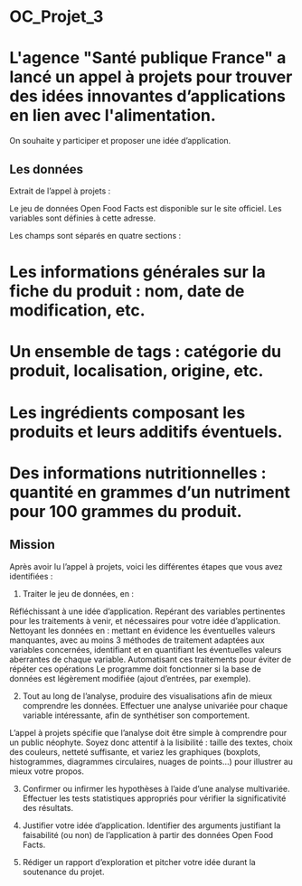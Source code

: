 # OC_Projet_3
# L'agence "Santé publique France" a lancé un appel à projets pour trouver des idées innovantes d’applications en lien avec l'alimentation. 
On souhaite y participer et proposer une idée d’application.

## Les données
Extrait de l’appel à projets :

Le jeu de données Open Food Facts est disponible sur le site officiel. Les variables sont définies à cette adresse.

Les champs sont séparés en quatre sections :

# Les informations générales sur la fiche du produit : nom, date de modification, etc.
# Un ensemble de tags : catégorie du produit, localisation, origine, etc.
# Les ingrédients composant les produits et leurs additifs éventuels.
# Des informations nutritionnelles : quantité en grammes d’un nutriment pour 100 grammes du produit.

## Mission
Après avoir lu l’appel à projets, voici les différentes étapes que vous avez identifiées :

1) Traiter le jeu de données, en :

Réfléchissant à une idée d’application.
Repérant des variables pertinentes pour les traitements à venir, et nécessaires pour votre idée d’application.
Nettoyant les données en :
mettant en évidence les éventuelles valeurs manquantes, avec au moins 3 méthodes de traitement adaptées aux variables concernées,
identifiant et en quantifiant les éventuelles valeurs aberrantes de chaque variable.
Automatisant ces traitements pour éviter de répéter ces opérations
Le programme doit fonctionner si la base de données est légèrement modifiée (ajout d’entrées, par exemple).

2) Tout au long de l’analyse, produire des visualisations afin de mieux comprendre les données. Effectuer une analyse univariée pour chaque variable intéressante, afin de synthétiser son comportement.

L’appel à projets spécifie que l’analyse doit être simple à comprendre pour un public néophyte. Soyez donc attentif à la lisibilité : taille des textes, choix des couleurs, netteté suffisante, et variez les graphiques (boxplots, histogrammes, diagrammes circulaires, nuages de points…) pour illustrer au mieux votre propos.

3) Confirmer ou infirmer les hypothèses à l’aide d’une analyse multivariée. Effectuer les tests statistiques appropriés pour vérifier la significativité des résultats.

4) Justifier votre idée d’application. Identifier des arguments justifiant la faisabilité (ou non) de l’application à partir des données Open Food Facts.

5) Rédiger un rapport d’exploration et pitcher votre idée durant la soutenance du projet.
